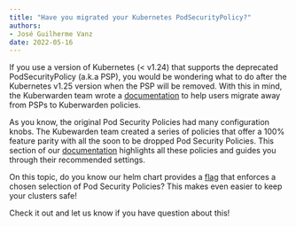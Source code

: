 ```yaml
---
title: "Have you migrated your Kubernetes PodSecurityPolicy?"
authors:
- José Guilherme Vanz
date: 2022-05-16
---
```


If you use a version of Kubernetes (< v1.24) that supports the deprecated PodSecurityPolicy (a.k.a PSP), you would be
wondering what to do after the Kubernetes v1.25 version when the PSP will be removed.
With this in mind, the Kuberwarden team wrote a [documentation](https://docs.kubewarden.io/psp-migration.html)
to help users migrate away from PSPs to Kuberwarden policies.

As you know, the original Pod Security Policies had many configuration knobs.
The Kubewarden team created a series of policies that offer a 100% feature
parity with all the soon to be dropped Pod Security Policies.
This section of our [documentation](https://docs.kubewarden.io/psp-migration.html)
highlights all these policies and guides you through their recommended settings.

On this topic, do you know our helm chart provides a [flag](https://github.com/kubewarden/helm-charts/tree/main/charts/kubewarden-defaults#configuration)
that enforces a chosen selection of Pod Security Policies? This makes even easier
to keep your clusters safe!

Check it out and let us know if you have question about this!


